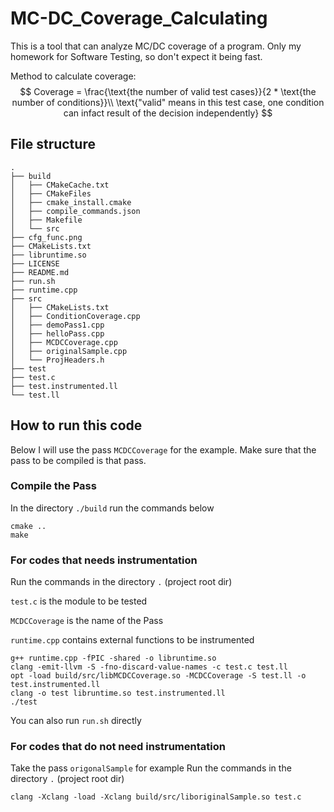 # MC-DC_Coverage_Calculating
This is a tool that can analyze MC/DC coverage of a program.
Only my homework for Software Testing, so don't expect it being fast.

Method to calculate coverage:
$$
Coverage = \frac{\text{the number of valid test cases}}{2 * \text{the number of conditions}}\\
\text{"valid" means in this test case, one condition can infact result of the decision independently}
$$


## File structure
```shell
.
├── build
│   ├── CMakeCache.txt
│   ├── CMakeFiles
│   ├── cmake_install.cmake
│   ├── compile_commands.json
│   ├── Makefile
│   └── src
├── cfg_func.png
├── CMakeLists.txt
├── libruntime.so
├── LICENSE
├── README.md
├── run.sh
├── runtime.cpp
├── src
│   ├── CMakeLists.txt
│   ├── ConditionCoverage.cpp
│   ├── demoPass1.cpp
│   ├── helloPass.cpp
│   ├── MCDCCoverage.cpp
│   ├── originalSample.cpp
│   └── ProjHeaders.h
├── test
├── test.c
├── test.instrumented.ll
└── test.ll
```

## How to run this code

Below I will use the pass `MCDCCoverage` for the example. Make sure that the pass to be compiled is that pass.

### Compile the Pass

In the directory `./build` run the commands below

```shell
cmake ..
make
```

### For codes that needs instrumentation

Run the  commands in the directory `.` (project root dir)

`test.c` is the module to be tested

`MCDCCoverage` is the name of the Pass

`runtime.cpp` contains external functions to be instrumented

```shell
g++ runtime.cpp -fPIC -shared -o libruntime.so
clang -emit-llvm -S -fno-discard-value-names -c test.c test.ll
opt -load build/src/libMCDCCoverage.so -MCDCCoverage -S test.ll -o test.instrumented.ll
clang -o test libruntime.so test.instrumented.ll
./test
```
You can also run `run.sh` directly


### For codes that do not need instrumentation

Take the pass `origonalSample` for example
Run the  commands in the directory `.` (project root dir)

```shell
clang -Xclang -load -Xclang build/src/liboriginalSample.so test.c
```
